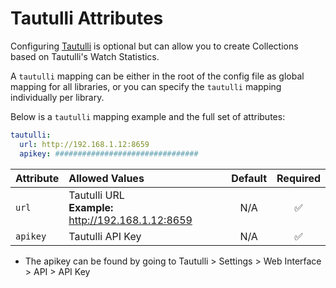 # Tautulli Attributes

Configuring [Tautulli](https://tautulli.com/) is optional but can allow you to create Collections based on Tautulli's Watch Statistics.

A `tautulli` mapping can be either in the root of the config file as global mapping for all libraries, or you can specify the `tautulli` mapping individually per library.

Below is a `tautulli` mapping example and the full set of attributes:

```yaml
tautulli:
  url: http://192.168.1.12:8659
  apikey: ################################
```

| Attribute | Allowed Values                                        | Default | Required |
|:----------|:------------------------------------------------------|:-------:|:--------:|
| `url`     | Tautulli URL<br>**Example:** http://192.168.1.12:8659 |   N/A   | &#9989;  |
| `apikey`  | Tautulli API Key                                      |   N/A   | &#9989;  |

* The apikey can be found by going to Tautulli > Settings > Web Interface > API > API Key
